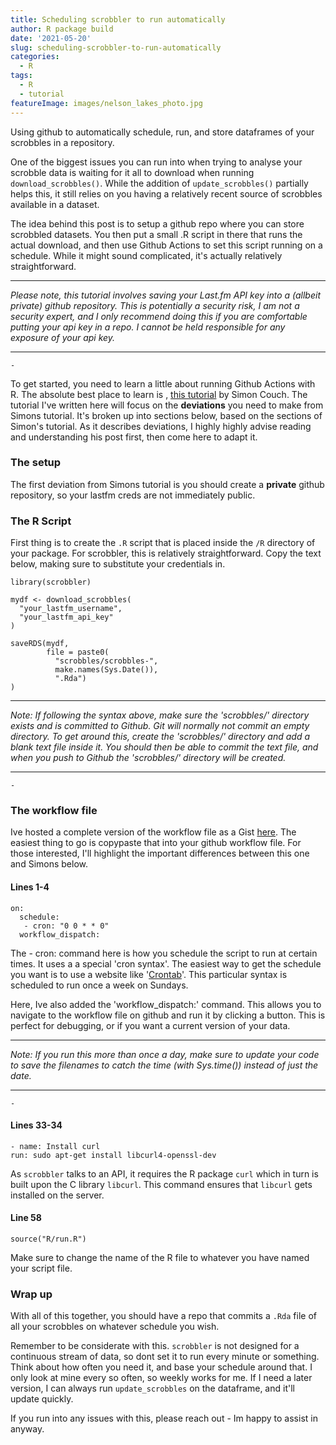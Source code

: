 ```yaml
---
title: Scheduling scrobbler to run automatically
author: R package build
date: '2021-05-20'
slug: scheduling-scrobbler-to-run-automatically
categories:
  - R
tags:
  - R
  - tutorial
featureImage: images/nelson_lakes_photo.jpg
---
```


Using github to automatically schedule, run, and store dataframes of your scrobbles in a repository. 

<!--more-->

One of the biggest issues you can run into when trying to analyse your scrobble data is waiting for it all to download when running `download_scrobbles()`. While the addition of `update_scrobbles()` partially helps this, it still relies on you having a relatively recent source of scrobbles available in a dataset. 

The idea behind this post is to setup a github repo where you can store scrobbled datasets. You then put a small .R script in there that runs the actual download, and then use Github Actions to set this script running on a schedule. While it might sound complicated, it's actually relatively straightforward. 

***
*Please note, this tutorial involves saving your Last.fm API key into a (allbeit private) github repository. This is potentially a security risk, I am not a security expert, and I only recommend doing this if you are comfortable putting your api key in a repo. I cannot be held responsible for any exposure of your api key.*
*** 
`-`

To get started, you need to learn a little about running Github Actions with R. The absolute best place to learn is , [this tutorial](https://blog.simonpcouch.com/blog/r-github-actions-commit/) by Simon Couch.
The tutorial I've written here will focus on the **deviations** you need to make from Simons tutorial. It's broken up into sections below, based on the sections of Simon's tutorial. As it describes deviations, I highly highly advise reading and understanding his post first, then come here to adapt it.


### The setup

The first deviation from Simons tutorial is you should create a **private** github repository, so your lastfm creds are not immediately public.


### The R Script

First thing is to create the `.R` script that is placed inside the `/R` directory of your package. For scrobbler, this is relatively straightforward. Copy the text below, making sure to substitute your credentials in. 

```
library(scrobbler)

mydf <- download_scrobbles(
  "your_lastfm_username",
  "your_lastfm_api_key"
)

saveRDS(mydf,
        file = paste0(
          "scrobbles/scrobbles-",
          make.names(Sys.Date()),
          ".Rda")
)
```

***
  
*Note: If following the syntax above, make sure the 'scrobbles/' directory exists and is committed to Github. Git will normally not commit an empty directory. To get around this, create the 'scrobbles/' directory and add a blank text file inside it. You should then be able to commit the text file, and when you push to Github the 'scrobbles/' directory will be created.*

***
`-`
  
### The workflow file
  
Ive hosted a complete version of the workflow file as a Gist [here](https://gist.github.com/condwanaland/869346ecf9b0cd59cec853e5526953e1). The easiest thing to go is copypaste that into your github workflow file. For those interested,  I'll highlight the important differences between this one and Simons below. 

#### Lines 1-4
```
on:
  schedule:
   - cron: "0 0 * * 0"
  workflow_dispatch:
```

The - cron: command here is how you schedule the script to run at certain times. It uses a a special 'cron syntax'. The easiest way to get the schedule you want is to use a website like '[Crontab](https://crontab.guru/#0_0_*_*_0)'. This particular syntax is scheduled to run once a week on Sundays.

Here, Ive also added the 'workflow_dispatch:' command. This allows you to navigate to the workflow file on github and run it by clicking a button. This is perfect for debugging, or if you want a current version of your data. 

***
*Note: If you run this more than once a day, make sure to update your code to save the filenames to catch the time (with Sys.time()) instead of just the date.*
***
`-`

#### Lines 33-34
```
- name: Install curl
run: sudo apt-get install libcurl4-openssl-dev
```

As `scrobbler` talks to an API, it requires the R package `curl` which in turn is built upon the C library `libcurl`. This command ensures that `libcurl` gets installed on the server. 


#### Line 58
```
source("R/run.R")
```

Make sure to change the name of the R file to whatever you have named your script file. 


### Wrap up
With all of this together, you should have a repo that commits a `.Rda` file of all your scrobbles on whatever schedule you wish. 

Remember to be considerate with this. `scrobbler` is not designed for a continuous stream of data, so dont set it to run every minute or something. Think about how often you need it, and base your schedule around that. I only look at mine every so often, so weekly works for me. If I need a later version, I can always run `update_scrobbles` on the dataframe, and it'll update quickly.

If you run into any issues with this, please reach out - Im happy to assist in anyway. 